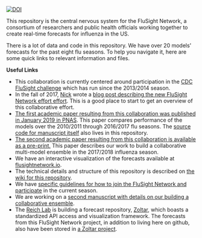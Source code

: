 [![DOI](https://zenodo.org/badge/83746897.svg)](https://zenodo.org/badge/latestdoi/83746897)

This repository is the central nervous system for the FluSight Network, a consortium of researchers and public health officials working together to create real-time forecasts for influenza in the US.

There is a lot of data and code in this repository. We have over 20 models' forecasts for the past eight flu seasons. To help you navigate it, here are some quick links to relevant information and files.

**Useful Links**

 - This collaboration is currently centered around participation in the [CDC FluSight challenge](https://predict.phiresearchlab.org/) which has run since the 2013/2014 season.
 - In the fall of 2017, [Nick](http://reichlab.io) wrote a [blog post describing the new FluSight Network effort effort](http://reichlab.io/2017/11/28/flusight-ensemble.html). This is a good place to start to get an overview of this collaborative effort.
 - [The first academic paper resulting from this collaboration was published in January 2019 in PNAS](https://www.pnas.org/content/early/2019/01/14/1812594116). This paper compares performance of the models over the 2010/2011 through 2016/2017 flu seasons. The [source code for manuscript itself](https://github.com/FluSightNetwork/cdc-flusight-ensemble/tree/master/writing/comparison) also lives in this repository.
 - [The second academic paper resulting from this collaboration is available as a pre-print.](https://www.biorxiv.org/content/10.1101/566604v1) This paper describes our work to build a collaborative multi-model ensemble in the 2017/2018 influenza season. 
 - We have an interactive visualization of the forecasts available at [flusightnetwork.io](http://flusightnetwork.io).
 - The technical details and structure of this repository is described on [the wiki for this repository](https://github.com/FluSightNetwork/cdc-flusight-ensemble/wiki).
 - We have [specific guidelines for how to join the FluSight Network and participate](https://github.com/FluSightNetwork/cdc-flusight-ensemble/blob/master/guidelines.md) in the current season. 
 - We are working on a [second manuscript with details on our building a collaborative ensemble](https://github.com/FluSightNetwork/cdc-flusight-ensemble/tree/master/writing/ensemble).
 - The [Reich Lab](http://reichlab.io) is building a forecast repository, [Zoltar](http://www.zoltardata.com/), which boasts a standardized API access and visualization framework. The forecasts from this FluSight Network project, in addition to living here on github, also have been stored in [a Zoltar project](http://www.zoltardata.com/project/4).

